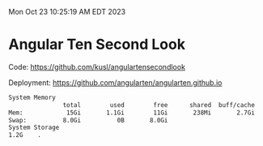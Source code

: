 Mon Oct 23 10:25:19 AM EDT 2023

# Angular Ten Second Look

Code: https://github.com/kusl/angulartensecondlook

Deployment: https://github.com/angularten/angularten.github.io

```bash
System Memory
               total        used        free      shared  buff/cache   available
Mem:            15Gi       1.1Gi        11Gi       238Mi       2.7Gi        13Gi
Swap:          8.0Gi          0B       8.0Gi
System Storage
1.2G	.
```
